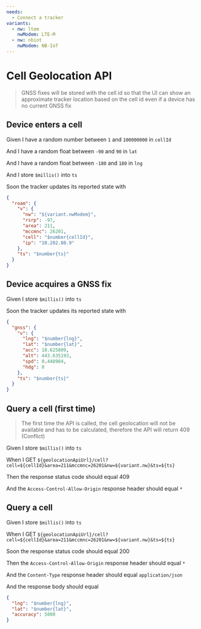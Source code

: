 ```yaml
---
needs:
  - Connect a tracker
variants:
  - nw: ltem
    nwModem: LTE-M
  - nw: nbiot
    nwModem: NB-IoT
---
```


# Cell Geolocation API

> GNSS fixes will be stored with the cell id so that the UI can show an
> approximate tracker location based on the cell id even if a device has no
> current GNSS fix

<!-- @retry:delayExecution=2000 -->

## Device enters a cell

Given I have a random number between `1` and `100000000` in `cellId`

And I have a random float between `-90` and `90` in `lat`

And I have a random float between `-180` and `180` in `lng`

And I store `$millis()` into `ts`

<!-- @retryScenario -->

Soon the tracker updates its reported state with

```json
{
  "roam": {
    "v": {
      "nw": "${variant.nwModem}",
      "rsrp": -97,
      "area": 211,
      "mccmnc": 26201,
      "cell": "$number{cellId}",
      "ip": "10.202.80.9"
    },
    "ts": "$number{ts}"
  }
}
```

<!-- @retry:delayExecution=2000 -->

## Device acquires a GNSS fix

Given I store `$millis()` into `ts`

<!-- @retryScenario -->

Soon the tracker updates its reported state with

```json
{
  "gnss": {
    "v": {
      "lng": "$number{lng}",
      "lat": "$number{lat}",
      "acc": 18.625809,
      "alt": 443.635193,
      "spd": 0.448984,
      "hdg": 0
    },
    "ts": "$number{ts}"
  }
}
```

## Query a cell (first time)

> The first time the API is called, the cell geolocation will not be available
> and has to be calculated, therefore the API will return 409 (Conflict)

Given I store `$millis()` into `ts`

When I GET
`${geolocationApiUrl}/cell?cell=${cellId}&area=211&mccmnc=26201&nw=${variant.nw}&ts=${ts}`

Then the response status code should equal 409

And the `Access-Control-Allow-Origin` response header should equal `*`

<!-- @retry:delayExecution=2000 -->

## Query a cell

Given I store `$millis()` into `ts`

When I GET
`${geolocationApiUrl}/cell?cell=${cellId}&area=211&mccmnc=26201&nw=${variant.nw}&ts=${ts}`

<!-- @retryScenario -->

Soon the response status code should equal 200

Then the `Access-Control-Allow-Origin` response header should equal `*`

And the `Content-Type` response header should equal `application/json`

And the response body should equal

```json
{
  "lng": "$number{lng}",
  "lat": "$number{lat}",
  "accuracy": 5000
}
```
